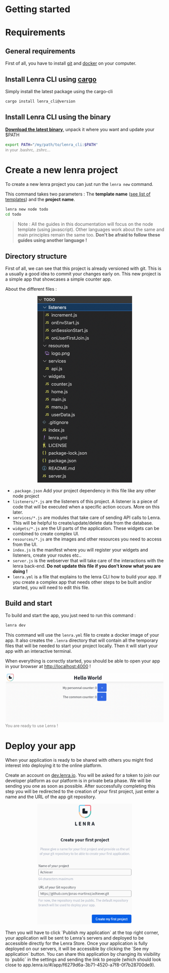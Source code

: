 # Getting started

# Requirements

## General requirements

First of all, you have to install [git](https://git-scm.com/book/en/v2/Getting-Started-Installing-Git) and [docker](https://docs.docker.com/engine/install/) on your computer.

## Install Lenra CLI using [**cargo**](https://doc.rust-lang.org/cargo/getting-started/installation.html)

Simply install the latest package using the cargo-cli

```bash
cargo install lenra_cli@version
```

## Install Lenra CLI using the binary

**[Download the latest binary](https://github.com/lenra-io/lenra_cli/releases)**, unpack it where you want and update your $PATH

```bash
export PATH="/my/path/to/lenra_cli:$PATH"
```
<figcaption align="left" style="margin-top: -13px; margin-bottom: 13px; color: gray; font-size: 0.9em;">in your .bashrc, .zshrc…</figcaption>


# Create a new lenra project

To create a new lenra project you can just run the `lenra new` command.

This command takes two parameters : The **template name** ([see list of templates](https://github.com/orgs/lenra-io/repositories?q=&type=template&language=&sort=stargazers)) and the **project name**.

```bash
lenra new node todo
cd todo
```

> Note : All the guides in this documentation will focus on the node template (using javascript). Other languages work about the same and main principles remain the same too. **Don't be afraid to follow these guides using another language !**

## Directory structure

First of all, we can see that this project is already versioned with git. This is a usually a good idea to commit your changes early on. This new project is a simple app that showcases a simple counter app.

About the different files : 

<p align="center">
    <img src="img/file_tree.png" alt="file system" width="300"/>
</p>

- `.package.json`  Add your project dependency in this file like any other node project
- `listeners/*.js` are the listeners of this project. A listener is a piece of code that will be executed when a specific action occurs. More on this later.
- `services/*.js` are modules that take care of sending API calls to Lenra. This will be helpful to create/update/delete data from the database.
- `widgets/*.js` are the UI parts of the application. These widgets can be combined to create complex UI.
- `resources/*.js` are the images and other resources you need to access from the UI.
- `index.js` is the manifest where you will register your widgets and listeners, create your routes etc..
- `server.js` is the webserver that will take care of the interactions with the lenra back-end. **Do not update this file if you don’t know what you are doing !**
- `lenra.yml` is a file that explains to the lenra CLI how to build your app. If you create a complex app that needs other steps to be built and/or started, you will need to edit this file.

## Build and start

To build and start the app, you just need to run this command :

```bash
lenra dev
```

This command will use the `lenra.yml` file to create a docker image of your app. It also creates the `.lenra` directory that will contain all the temporary files that will be needed to start your project locally. Then it will start your app with an interactive terminal.

When everything is correctly started, you should be able to open your app in your browser at [http://localhost:4000](http://localhost:4000) !

<p align="center">
    <img src="img/app_template.png" alt="You are ready to use Lenra !" width="500"/>
    <figcaption align="left" style="margin-top: -13px; margin-bottom: 13px; color: gray; font-size: 0.9em;">You are ready to use Lenra !</figcaption>
</p>


# Deploy your app

When your application is ready to be shared with others you might find interest into deploying it to the online platform.

Create an account on [dev.lenra.io](http://dev.lenra.io).
You will be asked for a token to join our developer platform as our platform is in private beta phase.
We will be sending you one as soon as possible.
After successfully completing this step you will be redirected to the creation of your first project, just enter a name and the URL of the app git repository.
<p align="center">
    <img src="img/new-lenra-project.png" alt="New Lenra project" width="300"/>
</p>
Then you will have to click `Publish my application` at the top right corner, your application will be sent to Lenra's servers and deployed to be accessible directly for the Lenra Store. 
Once your application is fully deployed on our servers, it will be accessible by clicking the `See my application` button. 
You can share this application by changing its visibility to `public` in the settings and sending the link to people (which should look close to app.lenra.io/#/app/f6279d6a-3b71-4520-a7f8-0f7b28700de9).